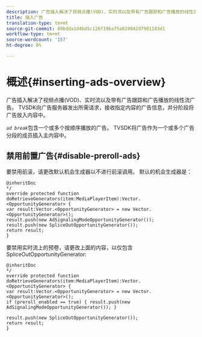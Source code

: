 ```yaml
---
description: 广告插入解决了视频点播(VOD)、实时流以及带有广告跟踪和广告播放的线性流广告。 TVSDK向广告服务器发出所需请求，接收指定内容的广告信息，并分阶段将广告放入内容中。
title: 插入广告
translation-type: tm+mt
source-git-commit: 89bdda1d4bd5c126f19ba75a819942df901183d1
workflow-type: tm+mt
source-wordcount: '157'
ht-degree: 0%

---
```



# 概述{#inserting-ads-overview}

广告插入解决了视频点播(VOD)、实时流以及带有广告跟踪和广告播放的线性流广告。 TVSDK向广告服务器发出所需请求，接收指定内容的广告信息，并分阶段将广告放入内容中。

*`ad break`*&#x200B;包含一个或多个按顺序播放的广告。 TVSDK将广告作为一个或多个广告分段的成员插入主内容中。

## 禁用前置广告{#disable-preroll-ads}

要禁用前滚，请更改默认机会生成器以不进行前滚调用。 默认的机会生成器是：

```
@inheritDoc 
*/ 
override protected function doRetrieveGenerators(item:MediaPlayerItem):Vector.<OpportunityGenerator> { 
var result:Vector.<OpportunityGenerator> = new Vector.<OpportunityGenerator>(); 
result.push(new AdSignalingModeOpportunityGenerator()); 
result.push(new SpliceOutOpportunityGenerator()); 
return result; 
}
```

要禁用实时流上的预卷，请更改上面的内容，以仅包含SpliceOutOpportunityGenerator:

```
@inheritDoc 
*/ 
override protected function doRetrieveGenerators(item:MediaPlayerItem):Vector.<OpportunityGenerator> { 
var result:Vector.<OpportunityGenerator> = new Vector.<OpportunityGenerator>(); 
if (preroll_enabled == true) { result.push(new AdSignalingModeOpportunityGenerator()); } 
 
result.push(new SpliceOutOpportunityGenerator()); 
return result; 
}
```
